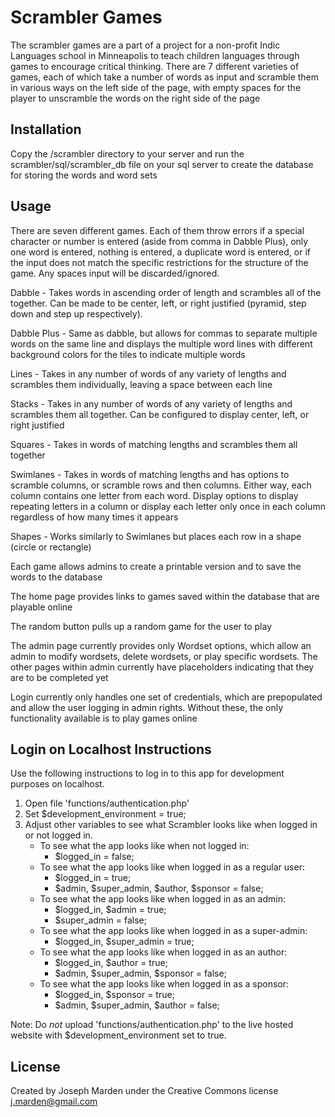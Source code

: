 # Scrambler Games

The scrambler games are a part of a project for a non-profit Indic Languages school in Minneapolis to teach children languages through games to encourage critical thinking. There are 7 different varieties of games, each of which take a number of words as input and scramble them in various ways on the left side of the page, with empty spaces for the player to unscramble the words on the right side of the page

## Installation

Copy the /scrambler directory to your server and run the scrambler/sql/scrambler_db file on your sql server to create the database for storing the words and word sets

## Usage

There are seven different games. Each of them throw errors if a special character or number is entered (aside from comma in Dabble Plus), only one word is entered, nothing is entered, a duplicate word is entered, or if the input does not match the specific restrictions for the structure of the game. Any spaces input will be discarded/ignored.

Dabble - Takes words in ascending order of length and scrambles all of the together. Can be made to be center, left, or right justified (pyramid, step down and step up respectively).

Dabble Plus - Same as dabble, but allows for commas to separate multiple words on the same line and displays the multiple word lines with different background colors for the tiles to indicate multiple words

Lines - Takes in any number of words of any variety of lengths and scrambles them individually, leaving a space between each line

Stacks - Takes in any number of words of any variety of lengths and scrambles them all together. Can be configured to display center, left, or right justified

Squares - Takes in words of matching lengths and scrambles them all together

Swimlanes - Takes in words of matching lengths and has options to scramble columns, or scramble rows and then columns. Either way, each column contains one letter from each word. Display options to display repeating letters in a column or display each letter only once in each column regardless of how many times it appears

Shapes - Works similarly to Swimlanes but places each row in a shape (circle or rectangle)

Each game allows admins to create a printable version and to save the words to the database

The home page provides links to games saved within the database that are playable online

The random button pulls up a random game for the user to play

The admin page currently provides only Wordset options, which allow an admin to modify wordsets, delete wordsets, or play specific wordsets. The other pages within admin currently have placeholders indicating that they are to be completed yet

Login currently only handles one set of credentials, which are prepopulated and allow the user logging in admin rights. Without these, the only functionality available is to play games online

## Login on Localhost Instructions

Use the following instructions to log in to this app for development purposes on localhost.
1. Open file 'functions/authentication.php'
2. Set $development_environment = true;
3. Adjust other variables to see what Scrambler looks like when logged in or not logged in.
   - To see what the app looks like when not logged in:
     - $logged_in = false;
   - To see what the app looks like when logged in as a regular user:
     - $logged_in = true;
     - $admin, $super_admin, $author, $sponsor = false;
   - To see what the app looks like when logged in as an admin:
     - $logged_in, $admin = true;
     - $super_admin = false;
   - To see what the app looks like when logged in as a super-admin:
     - $logged_in, $super_admin = true;
   - To see what the app looks like when logged in as an author:
     - $logged_in, $author = true;
     - $admin, $super_admin, $sponsor = false;
   - To see what the app looks like when logged in as a sponsor:
     - $logged_in, $sponsor = true;
     - $admin, $super_admin, $author = false;

Note: Do _not_ upload 'functions/authentication.php' to the live hosted website with $development_environment set to true.

## License
Created by Joseph Marden under the Creative Commons license
j.marden@gmail.com